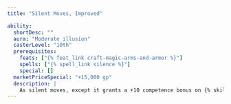 ```yaml
---
title: "Silent Moves, Improved"

ability:
  shortDesc: ""
  aura: "Moderate illusion"
  casterLevel: "10th"
  prerequisites:
    feats: ["{% feat_link craft-magic-arms-and-armor %}"]
    spells: ["{% spell_link silence %}"]
    special: []
  marketPriceSpecial: "+15,000 gp"
  description: |
    As silent moves, except it grants a +10 competence bonus on {% skill_link move-silently %} checks.
---
```

